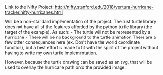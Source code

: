 Link to the Nifty Project: http://nifty.stanford.edu/2018/ventura-hurricane-tracker/nifty-hurricanes.html

Will be a non-standard implementation of the project. The rust turtle library does not have all of the features afforded by the python turtle library (the target of the example). As such:
    - The turtle will not be represented by a hurricane
    - There will be no background to the turtle animation
There are a few other consequences here (ex. Don't have the world coordinate function), but a best effort is made to fit with the spirit of the project without having to write my own turtle implementation.

However, because the turtle drawing can be saved as an svg, that will be used to overlay the hurricane path onto the provided image.